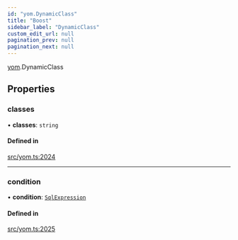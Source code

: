 ```yaml
---
id: "yom.DynamicClass"
title: "Boost"
sidebar_label: "DynamicClass"
custom_edit_url: null
pagination_prev: null
pagination_next: null
---
```


[yom](../namespaces/yom.md).DynamicClass

## Properties

### classes

• **classes**: `string`

#### Defined in

[src/yom.ts:2024](https://github.com/yolmio/boost/blob/5cada48/src/yom.ts#L2024)

___

### condition

• **condition**: [`SqlExpression`](../namespaces/yom.md#sqlexpression)

#### Defined in

[src/yom.ts:2025](https://github.com/yolmio/boost/blob/5cada48/src/yom.ts#L2025)
